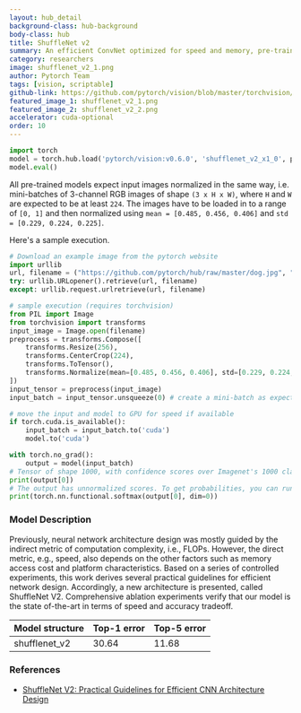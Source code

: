 ```yaml
---
layout: hub_detail
background-class: hub-background
body-class: hub
title: ShuffleNet v2
summary: An efficient ConvNet optimized for speed and memory, pre-trained on Imagenet
category: researchers
image: shufflenet_v2_1.png
author: Pytorch Team
tags: [vision, scriptable]
github-link: https://github.com/pytorch/vision/blob/master/torchvision/models/shufflenetv2.py
featured_image_1: shufflenet_v2_1.png
featured_image_2: shufflenet_v2_2.png
accelerator: cuda-optional
order: 10
---
```


```python
import torch
model = torch.hub.load('pytorch/vision:v0.6.0', 'shufflenet_v2_x1_0', pretrained=True)
model.eval()
```

All pre-trained models expect input images normalized in the same way,
i.e. mini-batches of 3-channel RGB images of shape `(3 x H x W)`, where `H` and `W` are expected to be at least `224`.
The images have to be loaded in to a range of `[0, 1]` and then normalized using `mean = [0.485, 0.456, 0.406]`
and `std = [0.229, 0.224, 0.225]`.

Here's a sample execution.

```python
# Download an example image from the pytorch website
import urllib
url, filename = ("https://github.com/pytorch/hub/raw/master/dog.jpg", "dog.jpg")
try: urllib.URLopener().retrieve(url, filename)
except: urllib.request.urlretrieve(url, filename)
```

```python
# sample execution (requires torchvision)
from PIL import Image
from torchvision import transforms
input_image = Image.open(filename)
preprocess = transforms.Compose([
    transforms.Resize(256),
    transforms.CenterCrop(224),
    transforms.ToTensor(),
    transforms.Normalize(mean=[0.485, 0.456, 0.406], std=[0.229, 0.224, 0.225]),
])
input_tensor = preprocess(input_image)
input_batch = input_tensor.unsqueeze(0) # create a mini-batch as expected by the model

# move the input and model to GPU for speed if available
if torch.cuda.is_available():
    input_batch = input_batch.to('cuda')
    model.to('cuda')

with torch.no_grad():
    output = model(input_batch)
# Tensor of shape 1000, with confidence scores over Imagenet's 1000 classes
print(output[0])
# The output has unnormalized scores. To get probabilities, you can run a softmax on it.
print(torch.nn.functional.softmax(output[0], dim=0))

```

### Model Description

Previously, neural network architecture design was mostly guided by the indirect metric of computation complexity, i.e., FLOPs. However, the direct metric, e.g., speed, also depends on the other factors such as memory access cost and platform characteristics. Based on a series of controlled experiments, this work derives several practical guidelines for efficient network design. Accordingly, a new architecture is presented, called ShuffleNet V2. Comprehensive ablation experiments verify that our model is the state of-the-art in terms of speed and accuracy tradeoff.

| Model structure | Top-1 error | Top-5 error |
| --------------- | ----------- | ----------- |
|  shufflenet_v2       | 30.64       | 11.68       |


### References

 - [ShuffleNet V2: Practical Guidelines for Efficient CNN Architecture Design](https://arxiv.org/abs/1807.11164)

